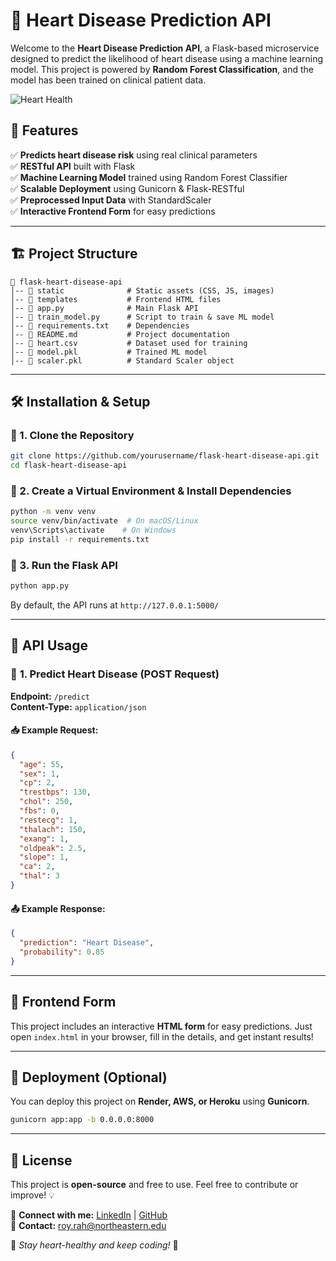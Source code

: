# 🚀 Heart Disease Prediction API

Welcome to the **Heart Disease Prediction API**, a Flask-based microservice designed to predict the likelihood of heart disease using a machine learning model. This project is powered by **Random Forest Classification**, and the model has been trained on clinical patient data.

![Heart Health](https://source.unsplash.com/1600x900/?health,doctor,heart)

## 🌟 Features
✅ **Predicts heart disease risk** using real clinical parameters  
✅ **RESTful API** built with Flask  
✅ **Machine Learning Model** trained using Random Forest Classifier  
✅ **Scalable Deployment** using Gunicorn & Flask-RESTful  
✅ **Preprocessed Input Data** with StandardScaler  
✅ **Interactive Frontend Form** for easy predictions  

---

## 🏗️ Project Structure
```
📂 flask-heart-disease-api
│-- 📂 static              # Static assets (CSS, JS, images)
│-- 📂 templates           # Frontend HTML files
│-- 📄 app.py              # Main Flask API
│-- 📄 train_model.py      # Script to train & save ML model
│-- 📄 requirements.txt    # Dependencies
│-- 📄 README.md           # Project documentation
│-- 📄 heart.csv           # Dataset used for training
│-- 📄 model.pkl           # Trained ML model
│-- 📄 scaler.pkl          # Standard Scaler object
```

---

## 🛠️ Installation & Setup
### 🔹 1. Clone the Repository
```sh
git clone https://github.com/yourusername/flask-heart-disease-api.git
cd flask-heart-disease-api
```
### 🔹 2. Create a Virtual Environment & Install Dependencies
```sh
python -m venv venv
source venv/bin/activate  # On macOS/Linux
venv\Scripts\activate    # On Windows
pip install -r requirements.txt
```
### 🔹 3. Run the Flask API
```sh
python app.py
```
By default, the API runs at `http://127.0.0.1:5000/`

---

## 🎯 API Usage
### 🔹 **1. Predict Heart Disease (POST Request)**
**Endpoint:** `/predict`  
**Content-Type:** `application/json`  

#### 📥 Example Request:
```json
{
  "age": 55,
  "sex": 1,
  "cp": 2,
  "trestbps": 130,
  "chol": 250,
  "fbs": 0,
  "restecg": 1,
  "thalach": 150,
  "exang": 1,
  "oldpeak": 2.5,
  "slope": 1,
  "ca": 2,
  "thal": 3
}
```

#### 📤 Example Response:
```json
{
  "prediction": "Heart Disease",
  "probability": 0.85
}
```

---

## 🎨 Frontend Form
This project includes an interactive **HTML form** for easy predictions. Just open `index.html` in your browser, fill in the details, and get instant results!  

---

## 🚀 Deployment (Optional)
You can deploy this project on **Render, AWS, or Heroku** using **Gunicorn**.
```sh
gunicorn app:app -b 0.0.0.0:8000
```

---

## 📝 License
This project is **open-source** and free to use. Feel free to contribute or improve! 💡

🔗 **Connect with me:** [LinkedIn](https://www.linkedin.com/in/rahulroy0499/) | [GitHub](https://github.com/rahul-roy56)  
📩 **Contact:** roy.rah@northeastern.edu

💖 _Stay heart-healthy and keep coding!_ 🚀

